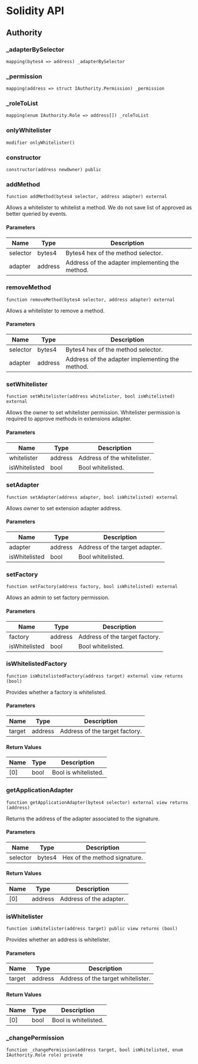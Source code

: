 # Solidity API

## Authority

### \_adapterBySelector

```solidity
mapping(bytes4 => address) _adapterBySelector
```

### \_permission

```solidity
mapping(address => struct IAuthority.Permission) _permission
```

### \_roleToList

```solidity
mapping(enum IAuthority.Role => address[]) _roleToList
```

### onlyWhitelister

```solidity
modifier onlyWhitelister()
```

### constructor

```solidity
constructor(address newOwner) public
```

### addMethod

```solidity
function addMethod(bytes4 selector, address adapter) external
```

Allows a whitelister to whitelist a method. We do not save list of approved as better queried by events.

#### Parameters

| Name     | Type    | Description                                     |
| -------- | ------- | ----------------------------------------------- |
| selector | bytes4  | Bytes4 hex of the method selector.              |
| adapter  | address | Address of the adapter implementing the method. |

### removeMethod

```solidity
function removeMethod(bytes4 selector, address adapter) external
```

Allows a whitelister to remove a method.

#### Parameters

| Name     | Type    | Description                                     |
| -------- | ------- | ----------------------------------------------- |
| selector | bytes4  | Bytes4 hex of the method selector.              |
| adapter  | address | Address of the adapter implementing the method. |

### setWhitelister

```solidity
function setWhitelister(address whitelister, bool isWhitelisted) external
```

Allows the owner to set whitelister permission. Whitelister permission is required to approve methods in extensions adapter.

#### Parameters

| Name          | Type    | Description                 |
| ------------- | ------- | --------------------------- |
| whitelister   | address | Address of the whitelister. |
| isWhitelisted | bool    | Bool whitelisted.           |

### setAdapter

```solidity
function setAdapter(address adapter, bool isWhitelisted) external
```

Allows owner to set extension adapter address.

#### Parameters

| Name          | Type    | Description                    |
| ------------- | ------- | ------------------------------ |
| adapter       | address | Address of the target adapter. |
| isWhitelisted | bool    | Bool whitelisted.              |

### setFactory

```solidity
function setFactory(address factory, bool isWhitelisted) external
```

Allows an admin to set factory permission.

#### Parameters

| Name          | Type    | Description                    |
| ------------- | ------- | ------------------------------ |
| factory       | address | Address of the target factory. |
| isWhitelisted | bool    | Bool whitelisted.              |

### isWhitelistedFactory

```solidity
function isWhitelistedFactory(address target) external view returns (bool)
```

Provides whether a factory is whitelisted.

#### Parameters

| Name   | Type    | Description                    |
| ------ | ------- | ------------------------------ |
| target | address | Address of the target factory. |

#### Return Values

| Name | Type | Description          |
| ---- | ---- | -------------------- |
| \[0] | bool | Bool is whitelisted. |

### getApplicationAdapter

```solidity
function getApplicationAdapter(bytes4 selector) external view returns (address)
```

Returns the address of the adapter associated to the signature.

#### Parameters

| Name     | Type   | Description                  |
| -------- | ------ | ---------------------------- |
| selector | bytes4 | Hex of the method signature. |

#### Return Values

| Name | Type    | Description             |
| ---- | ------- | ----------------------- |
| \[0] | address | Address of the adapter. |

### isWhitelister

```solidity
function isWhitelister(address target) public view returns (bool)
```

Provides whether an address is whitelister.

#### Parameters

| Name   | Type    | Description                        |
| ------ | ------- | ---------------------------------- |
| target | address | Address of the target whitelister. |

#### Return Values

| Name | Type | Description          |
| ---- | ---- | -------------------- |
| \[0] | bool | Bool is whitelisted. |

### \_changePermission

```solidity
function _changePermission(address target, bool isWhitelisted, enum IAuthority.Role role) private
```
